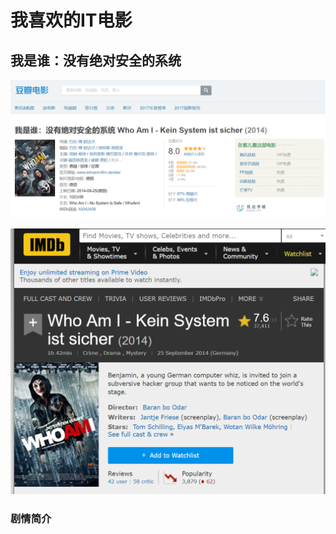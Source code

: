 # 我喜欢的IT电影

## 我是谁：没有绝对安全的系统

![](images\QQ截图20181010090917.png)

![](images\QQ截图20181010091135.png)

### 剧情简介